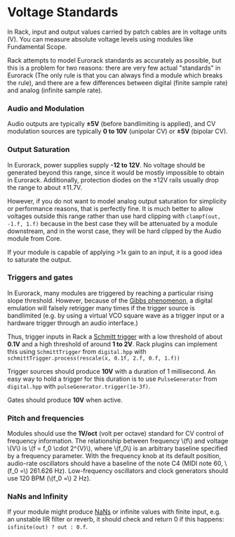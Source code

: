 # Voltage Standards

In Rack, input and output values carried by patch cables are in voltage units (V).
You can measure absolute voltage levels using modules like Fundamental Scope.

Rack attempts to model Eurorack standards as accurately as possible, but this is a problem for two reasons: there are very few actual "standards" in Eurorack (The only rule is that you can always find a module which breaks the rule), and there are a few differences between digital (finite sample rate) and analog (infinite sample rate).

### Audio and Modulation

Audio outputs are typically **±5V** (before bandlimiting is applied), and CV modulation sources are typically **0 to 10V** (unipolar CV) or **±5V** (bipolar CV).

### Output Saturation

In Eurorack, power supplies supply **-12 to 12V**.
No voltage should be generated beyond this range, since it would be mostly impossible to obtain in Eurorack.
Additionally, protection diodes on the ±12V rails usually drop the range to about ±11.7V.

However, if you do not want to model analog output saturation for simplicity or performance reasons, that is perfectly fine.
It is much better to allow voltages outside this range rather than use hard clipping with `clampf(out, -1.f, 1.f)` because in the best case they will be attenuated by a module downstream, and in the worst case, they will be hard clipped by the Audio module from Core.

If your module is capable of applying >1x gain to an input, it is a good idea to saturate the output.

### Triggers and gates

In Eurorack, many modules are triggered by reaching a particular rising slope threshold.
However, because of the [Gibbs phenomenon](https://en.wikipedia.org/wiki/Gibbs_phenomenon), a digital emulation will falsely retrigger many times if the trigger source is bandlimited (e.g. by using a virtual VCO square wave as a trigger input or a hardware trigger through an audio interface.)

Thus, trigger inputs in Rack a [Schmitt trigger](https://en.wikipedia.org/wiki/Schmitt_trigger) with a low threshold of about **0.1V** and a high threshold of around **1 to 2V**.
Rack plugins can implement this using `SchmittTrigger` from `digital.hpp` with `schmittTrigger.process(rescale(x, 0.1f, 2.f, 0.f, 1.f))`

Trigger sources should produce **10V** with a duration of 1 millisecond.
An easy way to hold a trigger for this duration is to use `PulseGenerator` from `digital.hpp` with `pulseGenerator.trigger(1e-3f)`.

Gates should produce **10V** when active.

### Pitch and frequencies

Modules should use the **1V/oct** (volt per octave) standard for CV control of frequency information.
The relationship between frequency \\(f\\) and voltage \\(V\\) is \\(f = f_0 \cdot 2^{V}\\), where \\(f_0\\) is an arbitrary baseline specified by a frequency parameter.
With the frequency knob at its default position, audio-rate oscillators should have a baseline of the note C4 (MIDI note 60, \\(f_0 =\\) 261.626 Hz).
Low-frequency oscillators and clock generators should use 120 BPM (\\(f_0 =\\) 2 Hz).

### NaNs and Infinity

If your module might produce [NaNs](https://en.wikipedia.org/wiki/NaN) or infinite values with finite input, e.g. an unstable IIR filter or reverb, it should check and return 0 if this happens: `isfinite(out) ? out : 0.f`.